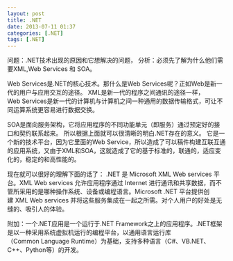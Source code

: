```yaml
---
layout: post
title: .NET
date: 2013-07-11 01:37
categories: [.NET]
tags: [.NET]
---
```

问题：.NET技术出现的原因和它想解决的问题，
分析：必须先了解为什么他们需要XML,Web Services 和 SOA。

Web Services是.NET的核心技术。那什么是Web Services呢？正如Web是新一代的用户与应用交互的途径。
XML是新一代的程序之间通讯的途径一样，
Web Services是新一代的计算机与计算机之间一种通用的数据传输格式，可让不同运算系统更容易进行数据交换。

SOA是面向服务架构，它将应用程序的不同功能单元（即服务）通过预定好的接口和契约联系起来。
所以根据上面就可以很清晰的明白.NET存在的意义。
它是一个新的技术平台，因为它里面的Web Service，所以造成了可以稿件构建互联互通的应用系统，又由于XML和SOA，这就造成了它的基于标准的，联通的，适应变化的，稳定的和高性能的。

现在就可以很好的理解下面的话了：
.NET 是 Microsoft XML Web services 平台。XML Web services 允许应用程序通过 Internet 进行通讯和共享数据，而不管所采用的是哪种操作系统、设备或编程语言。Microsoft .NET 平台提供创建 XML Web services 并将这些服务集成在一起之所需。对个人用户的好处是无缝的、吸引人的体验。

附加：一个.NET应用是一个运行于.NET Framework之上的应用程序。.NET框架是以一种采用系统虚拟机运行的编程平台，以通用语言运行库（Common Language Runtime）为基础，支持多种语言（C#、VB.NET、C++、Python等）的开发。
